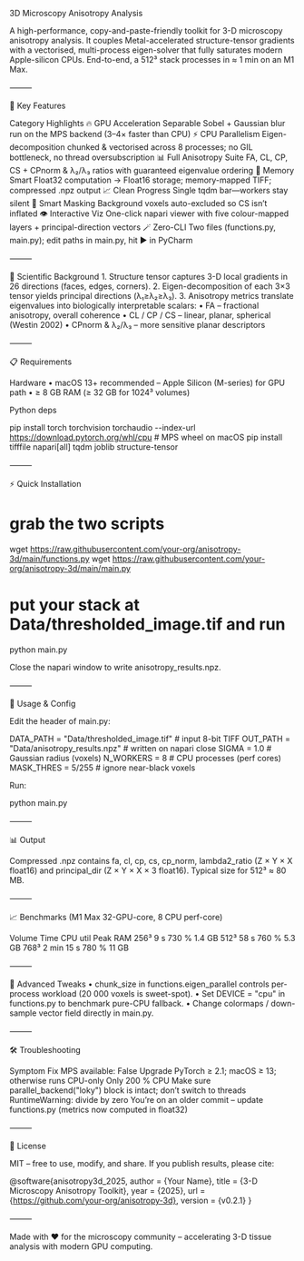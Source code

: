 3D Microscopy Anisotropy Analysis

A high-performance, copy-and-paste-friendly toolkit for 3-D microscopy anisotropy analysis.
It couples Metal-accelerated structure-tensor gradients with a vectorised, multi-process eigen-solver that fully saturates modern Apple-silicon CPUs.  End-to-end, a 512³ stack processes in ≈ 1 min on an M1 Max.

⸻

🚀 Key Features

Category	Highlights
🔥 GPU Acceleration	Separable Sobel + Gaussian blur run on the MPS backend (3–4× faster than CPU)
⚡ CPU Parallelism	Eigen-decomposition chunked & vectorised across 8 processes; no GIL bottleneck, no thread oversubscription
📊 Full Anisotropy Suite	FA, CL, CP, CS + CPnorm & λ₂/λ₃ ratios with guaranteed eigenvalue ordering
💾 Memory Smart	Float32 computation → Float16 storage; memory-mapped TIFF; compressed .npz output
📈 Clean Progress	Single tqdm bar—workers stay silent
🎯 Smart Masking	Background voxels auto-excluded so CS isn’t inflated
👁️ Interactive Viz	One-click napari viewer with five colour-mapped layers + principal-direction vectors
🪄 Zero-CLI	Two files (functions.py, main.py); edit paths in main.py, hit ▶ in PyCharm


⸻

🧬 Scientific Background
	1.	Structure tensor captures 3-D local gradients in 26 directions (faces, edges, corners).
	2.	Eigen-decomposition of each 3×3 tensor yields principal directions (λ₁≥λ₂≥λ₃).
	3.	Anisotropy metrics translate eigenvalues into biologically interpretable scalars:
	•	FA – fractional anisotropy, overall coherence
	•	CL / CP / CS – linear, planar, spherical (Westin 2002)
	•	CPnorm & λ₂/λ₃ – more sensitive planar descriptors

⸻

📋 Requirements

Hardware
	•	macOS 13+ recommended – Apple Silicon (M-series) for GPU path
	•	≥ 8 GB RAM (≥ 32 GB for 1024³ volumes)

Python deps

pip install torch torchvision torchaudio --index-url https://download.pytorch.org/whl/cpu  # MPS wheel on macOS
pip install tifffile napari[all] tqdm joblib structure-tensor


⸻

⚡ Quick Installation

# grab the two scripts
wget https://raw.githubusercontent.com/your-org/anisotropy-3d/main/functions.py
wget https://raw.githubusercontent.com/your-org/anisotropy-3d/main/main.py

# put your stack at Data/thresholded_image.tif and run
python main.py

Close the napari window to write anisotropy_results.npz.

⸻

🎯 Usage & Config

Edit the header of main.py:

DATA_PATH  = "Data/thresholded_image.tif"   # input 8-bit TIFF
OUT_PATH   = "Data/anisotropy_results.npz"  # written on napari close
SIGMA      = 1.0   # Gaussian radius (voxels)
N_WORKERS  = 8     # CPU processes (perf cores)
MASK_THRES = 5/255 # ignore near-black voxels

Run:

python main.py


⸻

📊 Output

Compressed .npz contains fa, cl, cp, cs, cp_norm, lambda2_ratio (Z × Y × X float16) and principal_dir (Z × Y × X × 3 float16).  Typical size for 512³ ≈ 80 MB.

⸻

📈 Benchmarks (M1 Max 32-GPU-core, 8 CPU perf-core)

Volume	Time	CPU util	Peak RAM
256³	9 s	730 %	1.4 GB
512³	58 s	760 %	5.3 GB
768³	2 min 15 s	780 %	11 GB


⸻

🔧 Advanced Tweaks
	•	chunk_size in functions.eigen_parallel controls per-process workload (20 000 voxels is sweet-spot).
	•	Set DEVICE = "cpu" in functions.py to benchmark pure-CPU fallback.
	•	Change colormaps / down-sample vector field directly in main.py.

⸻

🛠️ Troubleshooting

Symptom	Fix
MPS available: False	Upgrade PyTorch ≥ 2.1; macOS ≥ 13; otherwise runs CPU-only
Only 200 % CPU	Make sure parallel_backend("loky") block is intact; don’t switch to threads
RuntimeWarning: divide by zero	You’re on an older commit – update functions.py (metrics now computed in float32)


⸻

📄 License

MIT – free to use, modify, and share.  If you publish results, please cite:

@software{anisotropy3d_2025,
  author  = {Your Name},
  title   = {3-D Microscopy Anisotropy Toolkit},
  year    = {2025},
  url     = {https://github.com/your-org/anisotropy-3d},
  version = {v0.2.1}
}


⸻

Made with ❤️ for the microscopy community – accelerating 3-D tissue analysis with modern GPU computing.
